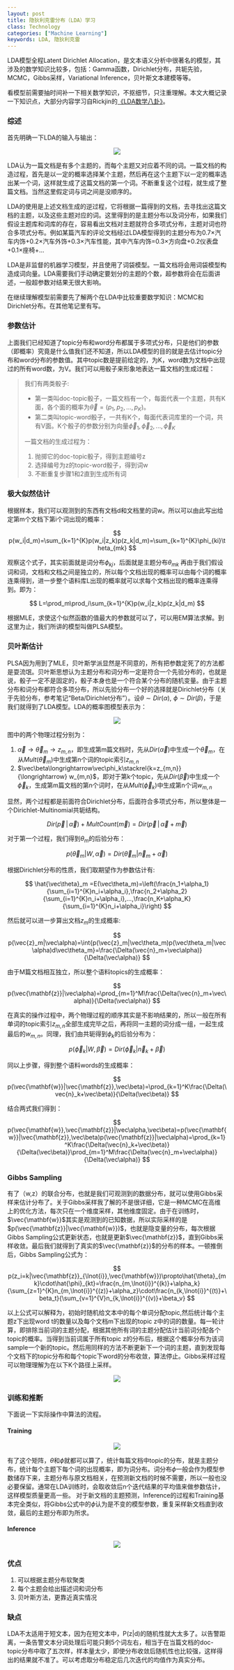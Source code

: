 ```yaml
---
layout: post
title: 隐狄利克雷分布（LDA）学习
class: Technology
categories: ["Machine Learning"]
keywords: LDA, 隐狄利克雷
---
```


LDA模型全程Latent Dirichlet Allocation，是文本语义分析中很著名的模型，其涉及的数学知识比较多，包括：Gamma函数，Dirichlet分布，共轭先验，MCMC，Gibbs采样，Variational Inference，贝叶斯文本建模等等。

看模型前需要抽时间补一下相关数学知识，不抠细节，只注重理解。本文大概记录一下知识点，大部分内容学习自Rickjin的[《LDA数学八卦》](https://blog.csdn.net/fengser/article/details/50682528)。

### **综述**
首先明确一下LDA的输入与输出：

<center><img src="/images/blog/lda1.png"></center>

LDA认为一篇文档是有多个主题的，而每个主题又对应着不同的词。一篇文档的构造过程，首先是以一定的概率选择某个主题，然后再在这个主题下以一定的概率选出某一个词，这样就生成了这篇文档的第一个词。不断重复这个过程，就生成了整篇文档。当然这里假定词与词之间是没顺序的。

LDA的使用是上述文档生成的逆过程，它将根据一篇得到的文档，去寻找出这篇文档的主题，以及这些主题对应的词。这里得到的是主题分布以及词分布，如果我们假设主题库和词库的存在，容易看出文档对主题就符合多项式分布，主题对词也符合多项式分布。例如某篇汽车的评论文档经过LDA模型得到的主题分布为0.7×汽车内饰+0.2×汽车外饰+0.3×汽车性能，其中汽车内饰=0.3×方向盘+0.2仪表盘+0.1×座椅+...

LDA是非监督的机器学习模型，并且使用了词袋模型。一篇文档将会用词袋模型构造成词向量。LDA需要我们手动确定要划分的主题的个数，超参数将会在后面讲述，一般超参数对结果无很大影响。

在继续理解模型前需要先了解两个在LDA中比较重要数学知识：MCMC和Dirichlet分布。在其他笔记里有写。

### **参数估计**
上面我们已经知道了topic分布和word分布都属于多项式分布，只是他们的参数（即概率）究竟是什么值我们还不知道，所以LDA模型的目的就是去估计topic分布和word分布的参数值。其中topic数是提前给定的，为K，word数为文档中出现过的所有word数，为V。我们可以用骰子来形象地表达一篇文档的生成过程：

>我们有两类骰子:
>
> - 第一类叫doc-topic骰子，一篇文档有一个，每面代表一个主题，共有K面，各个面的概率为$\vec\theta=(p_1,p_2,...,p_K)$。
> - 第二类叫topic-word骰子，一共有K个，每面代表词库里的一个词，共有V面。K个骰子的参数分别为向量$\vec\phi_1, \vec\phi_2,...,\vec\phi_K$
>
> 一篇文档的生成过程为：
>
> 1. 抛掷它的doc-topic骰子，得到主题编号z
> 2. 选择编号为z的topic-word骰子，得到词w
> 3. 不断重复步骤1和2直到生成所有词

### **极大似然估计**
根据样本，我们可以观测到的东西有文档d和文档里的词w。所以可以由此写出给定第m个文档下第i个词出现的概率：

$$
p(w_i|d_m)=\sum_{k=1}^{K}p(w_i|z_k)p(z_k|d_m)=\sum_{k=1}^{K}\phi_{ki}\theta_{mk}
$$

观察这个式子，其实前面就是词分布$\phi_{kj}$，后面就是主题分布$\theta_{mk}$
再由于我们假设词和词，文档和文档之间是独立的，所以每个文档出现的概率可以由每个词的概率连乘得到，进一步整个语料库L出现的概率就可以求每个文档出现的概率连乘得到。即为：

$$
L=\prod_m\prod_i\sum_{k=1}^{K}p(w_i|z_k)p(z_k|d_m)
$$

根据MLE，求使这个似然函数的值最大的参数就可以了，可以用EM算法求解。到这里为止，我们所讲的模型叫做PLSA模型。

### **贝叶斯估计**
PLSA因为用到了MLE，贝叶斯学派显然是不同意的，所有把参数定死了的方法都是耍流氓。贝叶斯思想认为主题分布和词分布一定是符合一个先验分布的，也就是说，骰子一定不是固定的，骰子本身也是一个符合某个分布的随机变量。由于主题分布和词分布都符合多项分布，所以先验分布一个好的选择就是Dirichlet分布（关于先验分布，参考笔记“Beta/Dirichlet分布”）。设$\theta\sim Dir(\alpha),\,\,\phi\sim Dir(\beta)$，于是我们就得到了LDA模型。LDA的概率图模型表示为：

<center><img src="/images/blog/lda2.png"></center>

图中的两个物理过程分别为：

 1. $\vec\alpha\longrightarrow\vec\theta_m\longrightarrow z_{m,n}$，即生成第m篇文档时，先从$Dir(\vec\alpha)$中生成一个$\vec\theta_m$，在从$Mult(\vec\theta_m)$中生成第n个词的topic索引$z_{m,n}$
 2. $\vec\beta\longrightarrow\vec\phi_k\stackrel{k=z_{m,n}}{\longrightarrow} w_{m,n}$，即对于第k个topic，先从$Dir(\vec\beta)$中生成一个$\vec\phi_k$，生成第m篇文档的第n个词时，在从$Mult(\vec\phi_k)$中生成第n个词$w_{m,n}$

显然，两个过程都是前面符合Dirichlet分布，后面符合多项式分布，所以整体是一个Dirichlet-Multinomial共轭结构。

$$
Dir(\vec{p}\,|\,\vec{\alpha}) + MultCount(\vec{m}) = Dir(\vec{p}\,|\,\vec{\alpha}+\vec{m})
$$

对于第一个过程，我们得到$\theta_m$的后验分布：

$$
p(\vec\theta_m|W,\vec\alpha)=Dir(\vec\theta_m|\vec{n}_m+\vec\alpha)
$$

根据Dirichlet分布的性质，我们取期望作为参数估计有:

$$
\hat{\vec\theta}_m =E(\vec\theta_m)=\left(\frac{n_1+\alpha_1}{\sum_{i=1}^{K}n_i+\alpha_i},\frac{n_2+\alpha_2}{\sum_{i=1}^{K}n_i+\alpha_i},...,\frac{n_K+\alpha_K}{\sum_{i=1}^{K}n_i+\alpha_i}\right)
$$

然后就可以进一步算出文档$z_m$的生成概率:

$$
p(\vec{z}_m|\vec\alpha)=\int{p(\vec{z}_m|\vec\theta_m)p(\vec\theta_m|\vec\alpha)d\vec\theta_m}=\frac{\Delta(\vec{n}_m+\vec\alpha)}{\Delta(\vec\alpha)}
$$

由于M篇文档相互独立，所以整个语料topics的生成概率：

$$
p(\vec{\mathbf{z}}|\vec\alpha)=\prod_{m=1}^M\frac{\Delta(\vec{n}_m+\vec\alpha)}{\Delta(\vec\alpha)}
$$

在真实的操作过程中，两个物理过程的顺序其实是不影响结果的，所以一般在所有单词的topic索引$z_{m,n}$全部生成完毕之后，再将同一主题的词分成一组，一起生成最后的$w_{m,n}$。同理，我们由共轭得到$\phi_k$的后验分布为：

$$
p(\vec\phi_k|W,\vec\beta)=Dir(\vec\phi_k|\vec{n}_k+\vec\beta)
$$

同以上步骤，得到整个语料words的生成概率：

$$
p(\vec{\mathbf{w}}|\vec{\mathbf{z}},\vec\beta)=\prod_{k=1}^K\frac{\Delta(\vec{n}_k+\vec\beta)}{\Delta(\vec\beta)}
$$

结合两式我们得到：

$$
p(\vec{\mathbf{w}},\vec{\mathbf{z}}|\vec\alpha,\vec\beta)=p(\vec{\mathbf{w}}|\vec{\mathbf{z}},\vec\beta)p(\vec{\mathbf{z}}|\vec\alpha)=\prod_{k=1}^K\frac{\Delta(\vec{n}_k+\vec\beta)}{\Delta(\vec\beta)}\prod_{m=1}^M\frac{\Delta(\vec{n}_m+\vec\alpha)}{\Delta(\vec\alpha)}
$$

### **Gibbs Sampling**
有了（w,z）的联合分布，也就是我们可观测到的数据分布，就可以使用Gibbs采样来估计分布了。关于Gibbs采样我了解的不是很详细，它是一种MCMC在高维上的优化方法，每次只在一个维度采样，其他维度固定。由于在训练时，$\vec{\mathbf{w}}$其实是观测到的已知数据，所以实际采样的是$p(\vec{\mathbf{z}}|\vec{\mathbf{w}})$，也就是隐变量的分布，每次根据Gibbs Sampling公式更新状态，也就是更新$\vec{\mathbf{z}}$，直到Gibbs采样收敛。最后我们就得到了真实的$\vec{\mathbf{z}}$的分布的样本。一顿推倒后，Gibbs Sampling公式为：

$$
p(z_i=k|\vec{\mathbf{z}}_{\lnot{i}},\vec{\mathbf{w}})\propto\hat{\theta}_{mk}\cdot\hat{\phi}_{kt}=\frac{n_{m,\lnot{i}}^{(k)}+\alpha_k}{\sum_{z=1}^{K}n_{m,\lnot{i}}^{(z)}+\alpha_z}\cdot\frac{n_{k,\lnot{i}}^{(t)}+\beta_t}{\sum_{v=1}^{V}n_{k,\lnot{i}}^{(v)}+\beta_v}
$$

以上公式可以解释为，初始时随机给文本中的每个单词分配topic,然后统计每个主题z下出现word t的数量以及每个文档m下出现的topic z中的词的数量。每一轮计算，即排除当前词的主题分配，根据其他所有词的主题分配估计当前词分配各个topic的概率。当得到当前词属于所有topic z的分布后，根据这个概率分布为该词sample一个新的topic。然后用同样的方法不断更新下一个词的主题，直到发现每个文档下的topic分布和每个topic下word的分布收敛，算法停止。Gibbs采样过程可以物理理解为在以下K个路径上采样。

<center><img src="/images/blog/lda3.png"></center>

### **训练和推断**
下面说一下实际操作中算法的流程。

#### **Training**

<center><img src="/images/blog/lda4.png"></center>

有了这个矩阵，$\theta$和$\phi$就都可以算了，统计每篇文档中topic的分布，就是主题分布，统计每个主题下每个词的出现概率，即为词分布。词分布$\phi$一般会作为模型参数储存下来，主题分布与原文档相关，在预测新文档的时候不需要，所以一般也没必要保留。通常在LDA训练时，会取收敛后n个迭代结果的平均值来做参数估计，这样模型质量更高一些。
对于新文档的主题预测，Inference的过程和Training基本完全类似，将Gibbs公式中的$\phi$认为是不变的模型参数，重复采样新文档直到收敛，最后的主题分布即为所求。

#### **Inference**

<center><img src="/images/blog/lda5.png"></center>

### **优点**

 1. 可以根据主题分布软聚类
 2. 每个主题会给出描述词和词分布
 3. 贝叶斯方法，更靠近真实情况

### **缺点**
LDA不太适用于短文本，因为在短文本中，P(z|d)的随机性就大太多了。以告警距离，一条告警文本分词处理后可能只剩5个词左右，相当于在当篇文档的doc-topic分布中取了五次样，样本量太少，即使分布收敛后随机性也比较强，这样得出的结果就不准了。可以考虑取分布稳定后几次迭代的均值作为真实分布。
